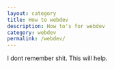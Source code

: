 ```yaml
---
layout: category
title: How to webdev
description: How to's for webdev
category: webdev
permalink: /webdev/
---
```

I dont remember shit. This will help.